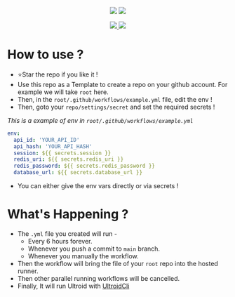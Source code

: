 <p align="center">
<a href="https://github.com/TeamUltroid/UltroidWorkflow"><img src="https://github-readme-stats.vercel.app/api/pin?username=TeamUltroid&show_icons=true&theme=dracula&hide_border=true&repo=UltroidWorkflow"></a>
<a href="https://github.com/BLUE-DEVIL1134/UltroidCli"><img src="https://github-readme-stats.vercel.app/api/pin?username=BLUE-DEVIL1134&show_icons=true&theme=dracula&hide_border=true&repo=UltroidCli"></a>
</p>

<p align="center">
<a href="https://github.com/TeamUltroid/UltroidWorkflow"><img src="https://hits.seeyoufarm.com/api/count/incr/badge.svg?url=https%3A%2F%2Fgithub.com%2FTeamUltroidWorkflow%2F&count_bg=%232100FF&title_bg=%2300BBFF&icon=github.svg&icon_color=%23000000&title=Views&edge_flat=false" />
<img src="https://img.shields.io/badge/Version-1.0.0-blueviolet?&logo=github&style=plastic" /></a>
</p>

# How to use ?

 - ⭐Star the repo if you like it !
 - Use this repo as a Template to create a repo on your github account. For example we will take `root` here.
 - Then, in the `root/.github/workflows/example.yml` file, edit the env !
 - Then, goto your `repo/settings/secret` and set the required secrets !

_This is a example of env in `root/.github/workflows/example.yml`_

```yaml tab="example.yml"
env:
  api_id: 'YOUR_API_ID'
  api_hash: 'YOUR_API_HASH'
  session: ${{ secrets.session }}
  redis_uri: ${{ secrets.redis_uri }}
  redis_password: ${{ secrets.redis_password }}
  database_url: ${{ secrets.database_url }}
```
 - You can either give the env vars directly or via secrets !


# What's Happening ?

 - The `.yml` file you created will run -
   - Every 6 hours forever.
   - Whenever you push a commit to `main` branch.
   - Whenever you manually the workflow.
 - Then the workflow will bring the file of your `root` repo into the hosted runner.
 - Then other parallel running workflows will be cancelled.
 - Finally, It will run Ultroid with [UltroidCli](https://github.com/BLUE-DEVIL1134/UltroidCli)
